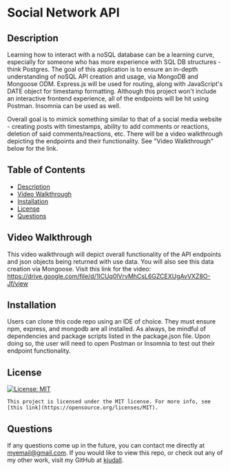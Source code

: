 # Social Network API

## Description

Learning how to interact with a noSQL database can be a learning curve, especially for someone who has more experience with SQL DB structures - think Postgres. The goal of this application is to ensure an in-depth understanding of noSQL API creation and usage, via MongoDB and Mongoose ODM. Express.js will be used for routing, along with JavaScript's DATE object for timestamp formatting. Although this project won't include an interactive frontend experience, all of the endpoints will be hit using Postman. Insomnia can be used as well.

Overall goal is to mimick something similar to that of a social media website - creating posts with timestamps, ability to add comments or reactions, deletion of said comments/reactions, etc. There will be a video walkthrough depicting the endpoints and their functionality. See "Video Walkthrough" below for the link.

## Table of Contents

- [Description](#description)
- [Video Walkthrough](#walkthrough)
- [Installation](#installation)
- [License](#license)
- [Questions](#questions)

## Video Walkthrough

This video walkthrough will depict overall functionality of the API endpoints and json objects being returned with use data. You will also see this data creation via Mongoose. Visit this link for the video: https://drive.google.com/file/d/1ICUq0lVrvMhCsL6GZCEXUgAvVXZ8O-Jf/view

## Installation

Users can clone this code repo using an IDE of choice. They must ensure npm, express, and mongodb are all installed. As always, be mindful of dependencies and package scripts listed in the package.json file. Upon doing so, the user will need to open Postman or Insomnia to test out their endpoint functionality.

## License

[![License: MIT](https://img.shields.io/badge/License-MIT-yellow.svg)](https://opensource.org/licenses/MIT)

    This project is licensed under the MIT license. For more info, see [this link](https://opensource.org/licenses/MIT).

## Questions

If any questions come up in the future, you can contact me directly at myemail@gmail.com. If you would like to view this repo, or check out any of my other work, visit my GitHub at [kjudall](https://github.com/kjudall/).
